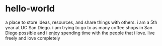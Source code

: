 # hello-world
a place to store ideas, resources, and share things with others.
i am a 5th year at UC San Diego. i am trying to go to as many coffee shops in San Diego possible and i enjoy spending time with the people that i love. live freely and love completely
